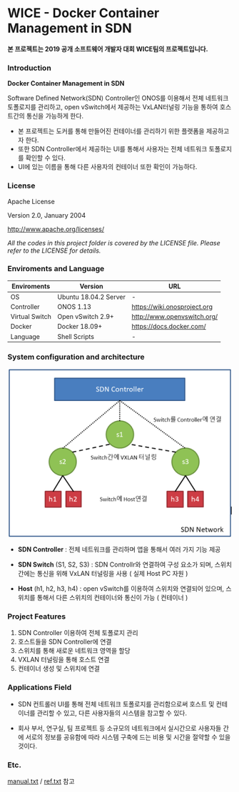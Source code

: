 # WICE - Docker Container Management in SDN
**본 프로젝트는 2019 공개 소프트웨어 개발자 대회 WICE팀의 프로젝트입니다.**

### Introduction 
**Docker Container Management in SDN**

Software Defined Network(SDN) Controller인 ONOS를 이용해서 전체 네트워크 토폴로지를 관리하고, open vSwitch에서 제공하는 VxLAN터널링 기능을 통하여 호스트간의 통신을 가능하게 한다. 

* 본 프로젝트는 도커를 통해 만들어진 컨테이너를 관리하기 위한 플랫폼을 제공하고자 한다.
* 또한 SDN Controller에서 제공하는 UI를 통해서 사용자는 전체 네트워크 토폴로지를 확인할 수 있다.
* UI에 있는 이름을 통해 다른 사용자의 컨테이너 또한 확인이 가능하다.


### License
Apache License

Version 2.0, January 2004

<http://www.apache.org/licenses/>

_All the codes in this project folder is covered by the LICENSE file. Please refer to the LICENSE for details._


### Enviroments and Language

Enviroments | Version |URL
--------- | ---------|--------- |
OS | Ubuntu 18.04.2 Server | -
Controller | ONOS 1.13 | <https://wiki.onosproject.org>
Virtual Switch | Open vSwitch 2.9+ | <http://www.openvswitch.org/>
Docker | Docker 18.09+ | <https://docs.docker.com/>
Language | Shell Scripts | -


### System configuration and architecture
![alt text](./utils/architecture.png )


* **SDN Controller** : 전체 네트워크를 관리하며 앱을 통해서 여러 가지 기능 제공

* **SDN Switch** (S1, S2, S3) : SDN Controllr와 연결하여 구성 요소가 되며, 스위치간에는 통신을 위해 VxLAN 터널링을 사용 ( 실제 Host PC 자원 )

* **Host** (h1, h2, h3, h4) : open vSwitch를 이용하여 스위치와 연결되어 있으며, 스위치를 통해서 다른 스위치의 컨테이너와 통신이 가능 ( 컨테이너 )

### Project Features
1. SDN Controller 이용하여 전체 토폴로지 관리
2. 호스트들을 SDN Controller에 연결
3. 스위치를 통해 새로운 네트워크 영역을 할당
4. VXLAN 터널링을 통해 호스트 연결
5. 컨테이너 생성 및 스위치에 연결

### Applications Field
- SDN 컨트롤러 UI를 통해 전체 네트워크 토폴로지를 관리함으로써 호스트 및 컨테이너를 관리할 수 있고, 다른 사용자들의 시스템을 참고할 수 있다.

- 회사 부서, 연구실, 팀 프로젝트 등 소규모의 네트워크에서 실시간으로 사용자들 간에 서로의 정보를 공유함에 따라 시스템 구축에 드는 비용 및 시간을 절약할 수 있을 것이다.

### Etc.
[manual.txt](../manual.txt) / [ref.txt](../ref.txt) 참고

